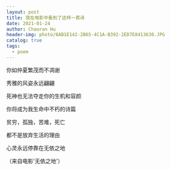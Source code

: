 ```yaml
---
layout: post
title: 我在电影中看到了这样一首诗
date: 2021-01-24
author: Chaoran Hu
header-img: photo/6AB1E142-2B65-4C1A-B392-2ED7E8413630.JPG
catalog: true
tags:
  - poem
---
```


你如仲夏繁茂而不凋谢

秀雅的风姿永远翩翩

死神也无法夺走你的生机和容颜

你将成为我生命中不朽的诗篇

贫穷，孤独，苦难，死亡

都不是放弃生活的理由

心灵永远停靠在无依之地


（来自电影'无依之地'）



